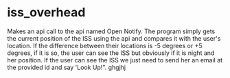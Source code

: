 # iss_overhead
Makes an api call to the api named Open Notify.
The program simply gets the current position of the ISS using the api and compares it with the user's location. If the difference between their locations is -5 degrees or +5 degrees,
if it is so, the user can see the ISS but obviously if it is night and her position. 
If the user can see the ISS we just need to send her an email at the provided id and say 'Look Up!".
ghgjhj
